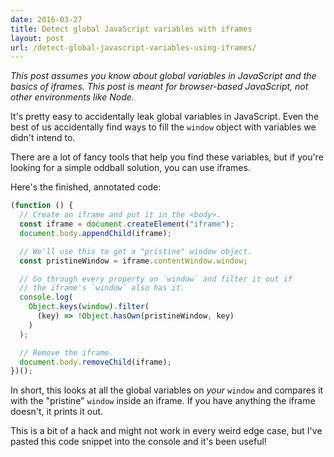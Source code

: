```yaml
---
date: 2016-03-27
title: Detect global JavaScript variables with iframes
layout: post
url: /detect-global-javascript-variables-using-iframes/
---
```


_This post assumes you know about global variables in JavaScript and the basics of iframes. This post is meant for browser-based JavaScript, not other environments like Node._

It's pretty easy to accidentally leak global variables in JavaScript. Even the best of us accidentally find ways to fill the `window` object with variables we didn't intend to.

There are a lot of fancy tools that help you find these variables, but if you're looking for a simple oddball solution, you can use iframes.

Here's the finished, annotated code:

```javascript
(function () {
  // Create an iframe and put it in the <body>.
  const iframe = document.createElement("iframe");
  document.body.appendChild(iframe);

  // We'll use this to get a "pristine" window object.
  const pristineWindow = iframe.contentWindow.window;

  // Go through every property on `window` and filter it out if
  // the iframe's `window` also has it.
  console.log(
    Object.keys(window).filter(
      (key) => !Object.hasOwn(pristineWindow, key)
    )
  );

  // Remove the iframe.
  document.body.removeChild(iframe);
})();
```

In short, this looks at all the global variables on _your_ `window` and compares it with the "pristine" `window` inside an iframe. If you have anything the iframe doesn't, it prints it out.

This is a bit of a hack and might not work in every weird edge case, but I've pasted this code snippet into the console and it's been useful!
